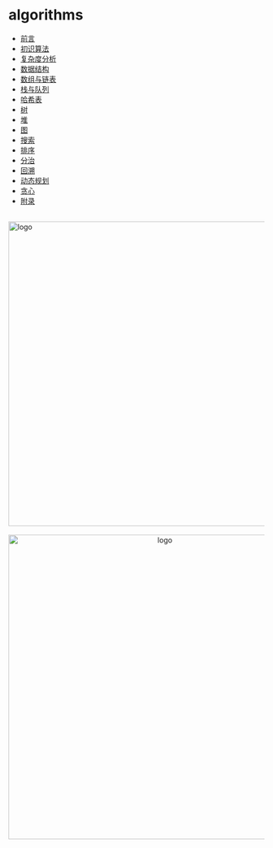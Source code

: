 # algorithms
  
-   [前言](algorithms/hello_algo/chapter_preface/index.md)
-   [初识算法](algorithms/hello_algo/chapter_introduction/index.md)
-   [复杂度分析](algorithms/hello_algo/chapter_computational_complexity/index.md)
-   [数据结构](algorithms/hello_algo/chapter_data_structure/index.md)
-   [数组与链表](algorithms/hello_algo/chapter_array_and_linkedlist/index.md)
-   [栈与队列](algorithms/hello_algo/chapter_stack_and_queue/index.md)
-   [哈希表](algorithms/hello_algo/chapter_hashing/index.md)
-   [树](algorithms/hello_algo/chapter_tree/index.md)
-   [堆](algorithms/hello_algo/chapter_heap/index.md)
-   [图](algorithms/hello_algo/chapter_graph/index.md)
-   [搜索](algorithms/hello_algo/chapter_searching/index.md)
-   [排序](algorithms/hello_algo/chapter_sorting/index.md)
-   [分治](algorithms/hello_algo/chapter_divide_and_conquer/index.md)
-   [回溯](algorithms/hello_algo/chapter_backtracking/index.md)
-   [动态规划](algorithms/hello_algo/chapter_dynamic_programming/index.md)
-   [贪心](algorithms/hello_algo/chapter_greedy/index.md)
-   [附录](algorithms/hello_algo/chapter_appendix/index.md)

<br />
<img  src='./img/bjkb.PNG' width="600" alt="logo">
<br />
<br />
<div align="center">
<img  src='./img/01.jpeg' width="600" alt="logo" />
</div>
<br />
<br />
